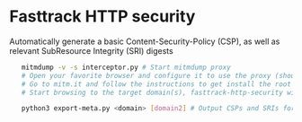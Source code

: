 # Fasttrack HTTP security

Automatically generate a basic Content-Security-Policy (CSP), as well as relevant SubResource Integrity (SRI) digests

```bash
   mitmdump -v -s interceptor.py # Start mitmdump proxy
   # Open your favorite browser and configure it to use the proxy (should be at localhost:8080, if the browser is running on the same machine as the proxy)
   # Go to mitm.it and follow the instructions to get install the root certificate into the browser, which is needed for HTTPS
   # Start browsing to the target domain(s), fasttrack-http-security will automatically track patterns needed for the basic CSP, as well as registering SRI digests. 
```

```bash
   python3 export-meta.py <domain> [domain2] # Output CSPs and SRIs for the given domains. Alternatively use * as a domain return all CSPs and SRIs (remember to escape *)
```
